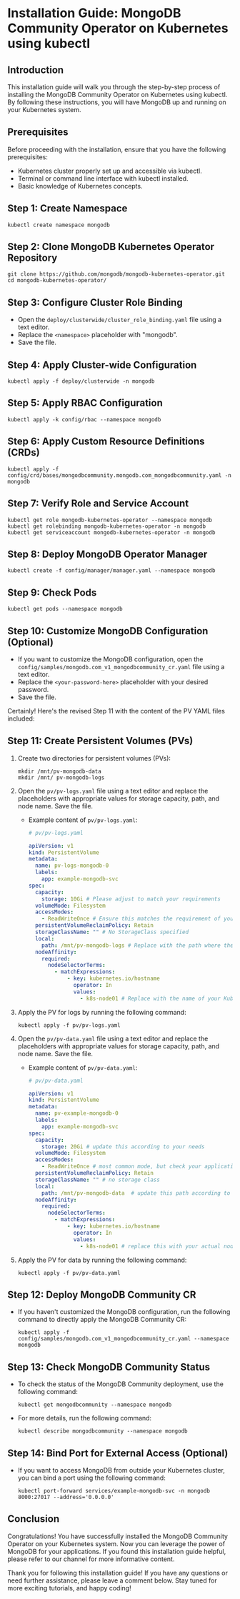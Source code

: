 # Installation Guide: MongoDB Community Operator on Kubernetes using kubectl

## Introduction
This installation guide will walk you through the step-by-step process of installing the MongoDB Community Operator on Kubernetes using kubectl. By following these instructions, you will have MongoDB up and running on your Kubernetes system.

## Prerequisites
Before proceeding with the installation, ensure that you have the following prerequisites:
- Kubernetes cluster properly set up and accessible via kubectl.
- Terminal or command line interface with kubectl installed.
- Basic knowledge of Kubernetes concepts.

## Step 1: Create Namespace
```
kubectl create namespace mongodb
```

## Step 2: Clone MongoDB Kubernetes Operator Repository
```
git clone https://github.com/mongodb/mongodb-kubernetes-operator.git
cd mongodb-kubernetes-operator/
```

## Step 3: Configure Cluster Role Binding
- Open the `deploy/clusterwide/cluster_role_binding.yaml` file using a text editor.
- Replace the `<namespace>` placeholder with "mongodb".
- Save the file.

## Step 4: Apply Cluster-wide Configuration
```
kubectl apply -f deploy/clusterwide -n mongodb
```

## Step 5: Apply RBAC Configuration
```
kubectl apply -k config/rbac --namespace mongodb
```

## Step 6: Apply Custom Resource Definitions (CRDs)
```
kubectl apply -f config/crd/bases/mongodbcommunity.mongodb.com_mongodbcommunity.yaml -n mongodb
```

## Step 7: Verify Role and Service Account
```
kubectl get role mongodb-kubernetes-operator --namespace mongodb
kubectl get rolebinding mongodb-kubernetes-operator -n mongodb
kubectl get serviceaccount mongodb-kubernetes-operator -n mongodb
```
## Step 8: Deploy MongoDB Operator Manager
```
kubectl create -f config/manager/manager.yaml --namespace mongodb
```

## Step 9: Check Pods
```
kubectl get pods --namespace mongodb
```

## Step 10: Customize MongoDB Configuration (Optional)
- If you want to customize the MongoDB configuration, open the `config/samples/mongodb.com_v1_mongodbcommunity_cr.yaml` file using a text editor.
- Replace the `<your-password-here>` placeholder with your desired password.
- Save the file.

Certainly! Here's the revised Step 11 with the content of the PV YAML files included:

## Step 11: Create Persistent Volumes (PVs)
1. Create two directories for persistent volumes (PVs):
   ```
   mkdir /mnt/pv-mongodb-data
   mkdir /mnt/ pv-mongodb-logs
   ```
2. Open the `pv/pv-logs.yaml` file using a text editor and replace the placeholders with appropriate values for storage capacity, path, and node name. Save the file.
   - Example content of `pv/pv-logs.yaml`:
     ```yaml
     # pv/pv-logs.yaml

     apiVersion: v1
     kind: PersistentVolume
     metadata:
       name: pv-logs-mongodb-0
       labels:
         app: example-mongodb-svc
     spec:
       capacity:
         storage: 10Gi # Please adjust to match your requirements
       volumeMode: Filesystem
       accessModes:
         - ReadWriteOnce # Ensure this matches the requirement of your application
       persistentVolumeReclaimPolicy: Retain
       storageClassName: "" # No StorageClass specified
       local:
         path: /mnt/pv-mongodb-logs # Replace with the path where the logs should be stored
       nodeAffinity:
         required:
           nodeSelectorTerms:
             - matchExpressions:
                 - key: kubernetes.io/hostname
                   operator: In
                   values:
                     - k8s-node01 # Replace with the name of your Kubernetes node
     ```

3. Apply the PV for logs by running the following command:
   ```
   kubectl apply -f pv/pv-logs.yaml
   ```

4. Open the `pv/pv-data.yaml` file using a text editor and replace the placeholders with appropriate values for storage capacity, path, and node name. Save the file.
   - Example content of `pv/pv-data.yaml`:
     ```yaml
     # pv/pv-data.yaml

     apiVersion: v1
     kind: PersistentVolume
     metadata:
       name: pv-example-mongodb-0
       labels:
         app: example-mongodb-svc
     spec:
       capacity:
         storage: 20Gi # update this according to your needs
       volumeMode: Filesystem
       accessModes:
         - ReadWriteOnce # most common mode, but check your application requirement
       persistentVolumeReclaimPolicy: Retain
       storageClassName: "" # no storage class
       local:
         path: /mnt/pv-mongodb-data  # update this path according to your needs
       nodeAffinity:
         required:
           nodeSelectorTerms:
             - matchExpressions:
                 - key: kubernetes.io/hostname
                   operator: In
                   values:
                     - k8s-node01 # replace this with your actual node name
     ```

5. Apply the PV for data by running the following command:
   ```
   kubectl apply -f pv/pv-data.yaml
   ```
## Step 12: Deploy MongoDB Community CR
- If you haven't customized the MongoDB configuration, run the following command to directly apply the MongoDB Community CR:
   ```
   kubectl apply -f config/samples/mongodb.com_v1_mongodbcommunity_cr.yaml --namespace mongodb
   ```

## Step 13: Check MongoDB Community Status
- To check the status of the MongoDB Community deployment, use the following command:
   ```
   kubectl get mongodbcommunity --namespace mongodb
   ```
- For more details, run the following command:
   ```
   kubectl describe mongodbcommunity --namespace mongodb
   ```

## Step 14: Bind Port for External Access (Optional)
- If you want to access MongoDB from outside your Kubernetes cluster, you can bind a port using the following command:
   ```
   kubectl port-forward services/example-mongodb-svc -n mongodb 8000:27017 --address='0.0.0.0'
   ```

## Conclusion
Congratulations! You have successfully installed the MongoDB Community Operator on your Kubernetes system. Now you can leverage the power of MongoDB for your applications. If you found this installation guide helpful, please refer to our channel for more informative content.

Thank you for following this installation guide! If you have any questions or need further assistance, please leave a comment below. Stay tuned for more exciting tutorials, and happy coding!
